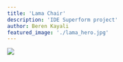 ```yaml
---
title: 'Lama Chair'
description: 'IDE Superform project'
author: Beren Kayali
featured_image: './lama_hero.jpg'
---
```

![](./lama_hero.jpg)
